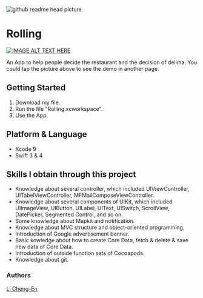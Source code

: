 ![github readme head picture](https://user-images.githubusercontent.com/32284698/41082506-2dcf25be-6a61-11e8-8803-d84321bea1b1.png)

# Rolling

[![IMAGE ALT TEXT HERE](https://img.youtube.com/vi/L_0Se5BcC_4/0.jpg)](https://youtu.be/L_0Se5BcC_4)

An App to help people decide the restaurant and the decision of delima. You could tap the picture above to see the demo in another page.

## Getting Started

1. Download my file.
2. Run the file "Rolling.xcworkspace".
3. Use the App.

## Platform & Language

* Xcode 9
* Swift 3 & 4

## Skills I obtain through this project

* Knowledge about several controller, which included UIViewController, UITabelViewController, MFMailComposeViewController.
* Knowledge about several components of UIKit, which included UIImageView, UIButton, UILabel, UIText, UISwitch, ScrollView, DatePicker, Segmented Control, and so on.
* Some knowledge about Mapkit and notification.
* Knowledge about MVC structure and object-oriented programming.
* Introduction of Google advertisement banner.
* Basic kowledge about how to create Core Data, fetch & delete & save new data of Core Data.
* Introduction of outside function sets of Cocoapods.
* Knowledge about git.

### Authors

[Li Cheng-En](https://www.linkedin.com/in/li-cheng-en/)
